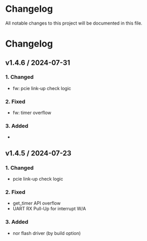 # Changelog

All notable changes to this project will be documented in this file.


# Changelog
## v1.4.6 / 2024-07-31
### 1. Changed
- fw: pcie link-up check logic
### 2. Fixed
- fw: timer overflow
### 3. Added
- 

## v1.4.5 / 2024-07-23
### 1. Changed
- pcie link-up check logic
### 2. Fixed
- get_timer API overflow
- UART RX Pull-Up for interrupt W/A
### 3. Added
- nor flash driver (by build option)
